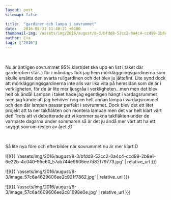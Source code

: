 ```yaml
---
layout: post
sitemap: false

title:  "gardiner och lampa i sovrummet"
date:   2016-08-31 11:40:21 +0100
thumbnail-img: /assets/img/2016/august/8-3/bfdd8-52cc2-0a4c4-ccd99-2b8e1-6e22b-4c040-95e60_57ab744e9606ee7d82f79773.jpg
author: Eva
tags: ["2016"]
---
```


 




Nu är äntligen sovrummet 95% klart(det ska upp en list i taket där garderoben står..) för i måndags fick jag hem mörkläggningsgardinerna som skulle ersätta den svarta rullgardinen och det blev ju jättefint. Lite synd dock att mörkläggningsgardinerna inte alls var lika vita på hemsidan som de är i verkligheten, för de är lite mer ljusgråa i verkligheten...men men det blev helt ok ändå! Lampan i taket hade jag egentligen hängt i vardagsrummet men jag kände att jag behöver nog en helt annan lampa i vardagsrummet och den där lampan passar perfekt i sovrummet. Dock blev det ett litet projekt att ta ner takfläkten och montera lampan men det var helt klart värt det! Trots att vi debatterade att vi kommer sakna takfläkten under de varmaste dagarna under sommaren så är det ju ändå mer värt att ha ett snyggt sovrum resten av året ;D 




 




Så lite nya före och efterbilder när sovrummet nu är mer klart:D

![]({{ '/assets/img/2016/august/8-3/bfdd8-52cc2-0a4c4-ccd99-2b8e1-6e22b-4c040-95e60_57ab744e9606ee7d82f79773.jpg'  | relative_url }})

![]({{ '/assets/img/2016/august/8-3/image_57c6a4629606ee2c921f7862.jpg'  | relative_url }})

![]({{ '/assets/img/2016/august/8-3/image_57c6a4609606ee2c81698e0e.jpg'  | relative_url }})

